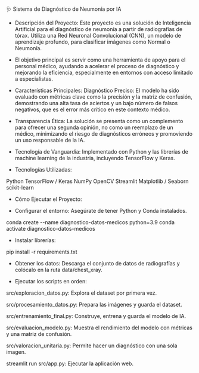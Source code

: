 🩺 Sistema de Diagnóstico de Neumonía por IA


- Descripción del Proyecto:
Este proyecto es una solución de Inteligencia Artificial para el diagnóstico de neumonía a partir de radiografías de tórax. Utiliza una Red Neuronal Convolucional (CNN), un modelo de aprendizaje profundo, para clasificar imágenes como Normal o Neumonía.


- El objetivo principal es servir como una herramienta de apoyo para el personal médico, ayudando a acelerar el proceso de diagnóstico y mejorando la eficiencia, especialmente en entornos con acceso limitado a especialistas.


- Características Principales:
Diagnóstico Preciso: El modelo ha sido evaluado con métricas clave como la precisión y la matriz de confusión, demostrando una alta tasa de aciertos y un bajo número de falsos negativos, que es el error más crítico en este contexto médico.


- Transparencia Ética: La solución se presenta como un complemento para ofrecer una segunda opinión, no como un reemplazo de un médico, minimizando el riesgo de diagnósticos erróneos y promoviendo un uso responsable de la IA.


- Tecnología de Vanguardia: Implementado con Python y las librerías de machine learning de la industria, incluyendo TensorFlow y Keras.


- Tecnologías Utilizadas:

Python
TensorFlow / Keras
NumPy
OpenCV
Streamlit
Matplotlib / Seaborn
scikit-learn


- Cómo Ejecutar el Proyecto:

- Configurar el entorno: Asegúrate de tener Python y Conda instalados.

conda create --name diagnostico-datos-medicos python=3.9
conda activate diagnostico-datos-medicos


- Instalar librerías:

pip install -r requirements.txt


- Obtener los datos: Descarga el conjunto de datos de radiografías y colócalo en la ruta data/chest_xray.


- Ejecutar los scripts en orden:

src/exploracion_datos.py: Explora el dataset por primera vez.

src/procesamiento_datos.py: Prepara las imágenes y guarda el dataset.

src/entrenamiento_final.py: Construye, entrena y guarda el modelo de IA.

src/evaluacion_modelo.py: Muestra el rendimiento del modelo con métricas y una matriz de confusión.

src/valoracion_unitaria.py: Permite hacer un diagnóstico con una sola imagen.

streamlit run src/app.py: Ejecutar la aplicación web.

